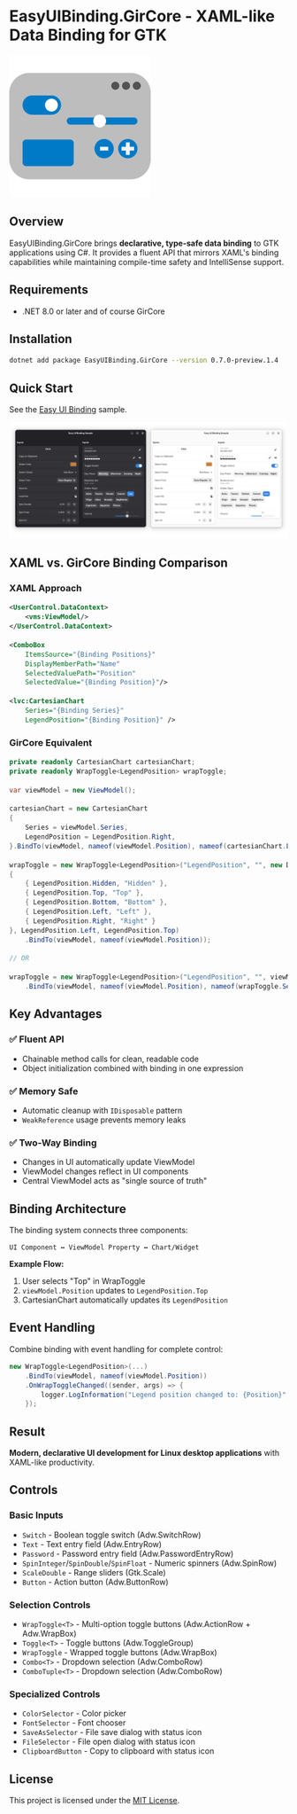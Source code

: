 # EasyUIBinding.GirCore - XAML-like Data Binding for GTK

![EasyUIBinding.GirCore](/assets/nuget/EasyUIBinding.GirCore.svg)

## Overview

EasyUIBinding.GirCore brings **declarative, type-safe data binding** to GTK applications using C#. It provides a fluent API that mirrors XAML's binding capabilities while maintaining compile-time safety and IntelliSense support.

## Requirements

- .NET 8.0 or later and of course GirCore

## Installation

```bash
dotnet add package EasyUIBinding.GirCore --version 0.7.0-preview.1.4
```

## Quick Start

See the [Easy UI Binding](/samples/EasyUIBinding/) sample.

![Easy UI Binding](/assets/EasyUIBinding.png)

## XAML vs. GirCore Binding Comparison

### XAML Approach

```xml
<UserControl.DataContext>
    <vms:ViewModel/>
</UserControl.DataContext>

<ComboBox 
    ItemsSource="{Binding Positions}"
    DisplayMemberPath="Name"
    SelectedValuePath="Position"
    SelectedValue="{Binding Position}"/>

<lvc:CartesianChart 
    Series="{Binding Series}" 
    LegendPosition="{Binding Position}" />
```

### GirCore Equivalent

```csharp
private readonly CartesianChart cartesianChart;
private readonly WrapToggle<LegendPosition> wrapToggle;

var viewModel = new ViewModel();

cartesianChart = new CartesianChart
{
    Series = viewModel.Series,
    LegendPosition = LegendPosition.Right,
}.BindTo(viewModel, nameof(viewModel.Position), nameof(cartesianChart.LegendPosition));

wrapToggle = new WrapToggle<LegendPosition>("LegendPosition", "", new Dictionary<LegendPosition, string>
{
    { LegendPosition.Hidden, "Hidden" },
    { LegendPosition.Top, "Top" },
    { LegendPosition.Bottom, "Bottom" },
    { LegendPosition.Left, "Left" },
    { LegendPosition.Right, "Right" }
}, LegendPosition.Left, LegendPosition.Top)
    .BindTo(viewModel, nameof(viewModel.Position));

// OR

wrapToggle = new WrapToggle<LegendPosition>("LegendPosition", "", viewModel.Positions, LegendPosition.Left, LegendPosition.Top)
    .BindTo(viewModel, nameof(viewModel.Position), nameof(wrapToggle.SelectedValue));
```

## Key Advantages

### ✅ **Fluent API**

- Chainable method calls for clean, readable code
- Object initialization combined with binding in one expression

### ✅ **Memory Safe**

- Automatic cleanup with `IDisposable` pattern
- `WeakReference` usage prevents memory leaks

### ✅ **Two-Way Binding**

- Changes in UI automatically update ViewModel
- ViewModel changes reflect in UI components
- Central ViewModel acts as "single source of truth"

## Binding Architecture

The binding system connects three components:

```text
UI Component ↔ ViewModel Property ↔ Chart/Widget
```

**Example Flow:**

1. User selects "Top" in WrapToggle
2. `viewModel.Position` updates to `LegendPosition.Top`
3. CartesianChart automatically updates its `LegendPosition`

## Event Handling

Combine binding with event handling for complete control:

```csharp
new WrapToggle<LegendPosition>(...)
    .BindTo(viewModel, nameof(viewModel.Position))
    .OnWrapToggleChanged((sender, args) => {
        logger.LogInformation("Legend position changed to: {Position}", args.Value);
    });
```

## Result

**Modern, declarative UI development for Linux desktop applications** with XAML-like productivity.

## Controls

### Basic Inputs

- `Switch` - Boolean toggle switch (Adw.SwitchRow)
- `Text` - Text entry field (Adw.EntryRow)
- `Password` - Password entry field (Adw.PasswordEntryRow)
- `SpinInteger`/`SpinDouble`/`SpinFloat` - Numeric spinners (Adw.SpinRow)
- `ScaleDouble` - Range sliders (Gtk.Scale)
- `Button` - Action button (Adw.ButtonRow)

### Selection Controls

- `WrapToggle<T>` - Multi-option toggle buttons (Adw.ActionRow + Adw.WrapBox)
- `Toggle<T>` - Toggle buttons (Adw.ToggleGroup)
- `WrapToggle` - Wrapped toggle buttons (Adw.WrapBox)
- `Combo<T>` - Dropdown selection (Adw.ComboRow)
- `ComboTuple<T>` - Dropdown selection (Adw.ComboRow)

### Specialized Controls

- `ColorSelector` - Color picker
- `FontSelector` - Font chooser
- `SaveAsSelector` - File save dialog with status icon
- `FileSelector` - File open dialog with status icon
- `ClipboardButton` - Copy to clipboard with status icon

## License

This project is licensed under the [MIT License](/LICENSE).
